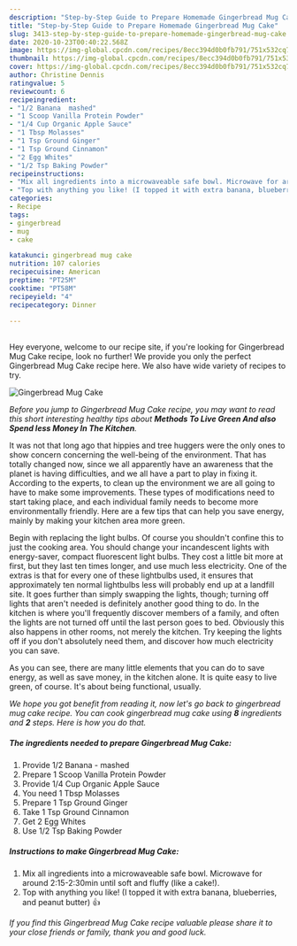 ```yaml
---
description: "Step-by-Step Guide to Prepare Homemade Gingerbread Mug Cake"
title: "Step-by-Step Guide to Prepare Homemade Gingerbread Mug Cake"
slug: 3413-step-by-step-guide-to-prepare-homemade-gingerbread-mug-cake
date: 2020-10-23T00:40:22.568Z
image: https://img-global.cpcdn.com/recipes/8ecc394d0b0fb791/751x532cq70/gingerbread-mug-cake-recipe-main-photo.jpg
thumbnail: https://img-global.cpcdn.com/recipes/8ecc394d0b0fb791/751x532cq70/gingerbread-mug-cake-recipe-main-photo.jpg
cover: https://img-global.cpcdn.com/recipes/8ecc394d0b0fb791/751x532cq70/gingerbread-mug-cake-recipe-main-photo.jpg
author: Christine Dennis
ratingvalue: 5
reviewcount: 6
recipeingredient:
- "1/2 Banana  mashed"
- "1 Scoop Vanilla Protein Powder"
- "1/4 Cup Organic Apple Sauce"
- "1 Tbsp Molasses"
- "1 Tsp Ground Ginger"
- "1 Tsp Ground Cinnamon"
- "2 Egg Whites"
- "1/2 Tsp Baking Powder"
recipeinstructions:
- "Mix all ingredients into a microwaveable safe bowl. Microwave for around 2:15-2:30min until soft and fluffy (like a cake!)."
- "Top with anything you like! (I topped it with extra banana, blueberries, and peanut butter) 👍"
categories:
- Recipe
tags:
- gingerbread
- mug
- cake

katakunci: gingerbread mug cake 
nutrition: 107 calories
recipecuisine: American
preptime: "PT25M"
cooktime: "PT58M"
recipeyield: "4"
recipecategory: Dinner

---
```

<br>
Hey everyone, welcome to our recipe site, if you're looking for Gingerbread Mug Cake recipe, look no further! We provide you only the perfect Gingerbread Mug Cake recipe here. We also have wide variety of recipes to try.
<br>


![Gingerbread Mug Cake](https://img-global.cpcdn.com/recipes/8ecc394d0b0fb791/751x532cq70/gingerbread-mug-cake-recipe-main-photo.jpg)

<i>Before you jump to Gingerbread Mug Cake recipe, you may want to read this short interesting healthy tips about 
<strong>Methods To Live Green And also Spend less Money In The Kitchen</strong>.</i>
</br>

It was not that long ago that hippies and tree huggers were the only ones to show concern concerning the well-being of the environment. That has totally changed now, since we all apparently have an awareness that the planet is having difficulties, and we all have a part to play in fixing it. According to the experts, to clean up the environment we are all going to have to make some improvements. These types of modifications need to start taking place, and each individual family needs to become more environmentally friendly. Here are a few tips that can help you save energy, mainly by making your kitchen area more green.

Begin with replacing the light bulbs. Of course you shouldn't confine this to just the cooking area. You should change your incandescent lights with energy-saver, compact fluorescent light bulbs. They cost a little bit more at first, but they last ten times longer, and use much less electricity. One of the extras is that for every one of these lightbulbs used, it ensures that approximately ten normal lightbulbs less will probably end up at a landfill site. It goes further than simply swapping the lights, though; turning off lights that aren't needed is definitely another good thing to do. In the kitchen is where you'll frequently discover members of a family, and often the lights are not turned off until the last person goes to bed. Obviously this also happens in other rooms, not merely the kitchen. Try keeping the lights off if you don't absolutely need them, and discover how much electricity you can save.

As you can see, there are many little elements that you can do to save energy, as well as save money, in the kitchen alone. It is quite easy to live green, of course. It's about being functional, usually.


<i>We hope you got benefit from reading it, now let's go back to gingerbread mug cake recipe. You can cook gingerbread mug cake using <strong>8</strong> ingredients and <strong>2</strong> steps. Here is how you do that.
</i>

##### The ingredients needed to prepare Gingerbread Mug Cake:

1. Provide 1/2 Banana - mashed
1. Prepare 1 Scoop Vanilla Protein Powder
1. Provide 1/4 Cup Organic Apple Sauce
1. You need 1 Tbsp Molasses
1. Prepare 1 Tsp Ground Ginger
1. Take 1 Tsp Ground Cinnamon
1. Get 2 Egg Whites
1. Use 1/2 Tsp Baking Powder


##### Instructions to make Gingerbread Mug Cake:

1. Mix all ingredients into a microwaveable safe bowl. Microwave for around 2:15-2:30min until soft and fluffy (like a cake!).
1. Top with anything you like! (I topped it with extra banana, blueberries, and peanut butter) 👍


<i>If you find this Gingerbread Mug Cake recipe valuable please share it to your close friends or family, thank you and good luck.</i>
